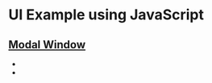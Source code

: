 # UI Example using JavaScript

[Modal Window](https://is0383kk.github.io/UI-Example-JavaScript/ModalWindow/index.html)
- 
- 
- 